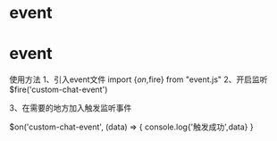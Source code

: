 # event
# event
使用方法
1、引入event文件
import {$on,$fire} from "event.js"
2、开启监听
$fire('custom-chat-event')

3、在需要的地方加入触发监听事件

$on('custom-chat-event', (data) => {
    console.log{'触发成功',data}
}
